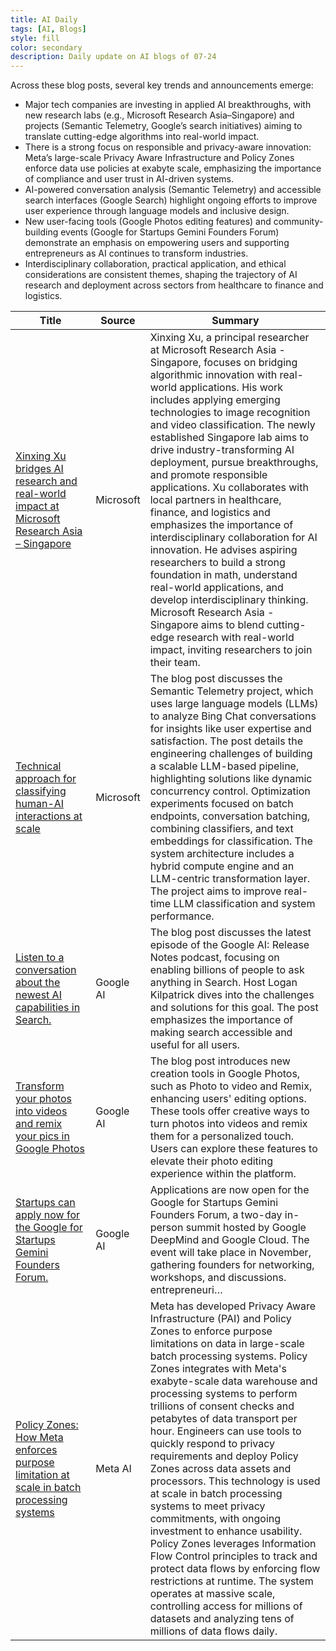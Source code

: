 ```yaml
---
title: AI Daily
tags: [AI, Blogs]
style: fill
color: secondary
description: Daily update on AI blogs of 07-24
---
```


Across these blog posts, several key trends and announcements emerge:

- Major tech companies are investing in applied AI breakthroughs, with new research labs (e.g., Microsoft Research Asia–Singapore) and projects (Semantic Telemetry, Google’s search initiatives) aiming to translate cutting-edge algorithms into real-world impact.
- There is a strong focus on responsible and privacy-aware innovation: Meta’s large-scale Privacy Aware Infrastructure and Policy Zones enforce data use policies at exabyte scale, emphasizing the importance of compliance and user trust in AI-driven systems.
- AI-powered conversation analysis (Semantic Telemetry) and accessible search interfaces (Google Search) highlight ongoing efforts to improve user experience through language models and inclusive design.
- New user-facing tools (Google Photos editing features) and community-building events (Google for Startups Gemini Founders Forum) demonstrate an emphasis on empowering users and supporting entrepreneurs as AI continues to transform industries.
- Interdisciplinary collaboration, practical application, and ethical considerations are consistent themes, shaping the trajectory of AI research and deployment across sectors from healthcare to finance and logistics.

| Title | Source | Summary |
|---|---|---|
| [Xinxing Xu bridges AI research and real-world impact at Microsoft Research Asia – Singapore](https://www.microsoft.com/en-us/research/blog/xinxing-xu-bridges-ai-research-and-real-world-impact-at-microsoft-research-asia-singapore/) | Microsoft | Xinxing Xu, a principal researcher at Microsoft Research Asia - Singapore, focuses on bridging algorithmic innovation with real-world applications. His work includes applying emerging technologies to image recognition and video classification. The newly established Singapore lab aims to drive industry-transforming AI deployment, pursue breakthroughs, and promote responsible applications. Xu collaborates with local partners in healthcare, finance, and logistics and emphasizes the importance of interdisciplinary collaboration for AI innovation. He advises aspiring researchers to build a strong foundation in math, understand real-world applications, and develop interdisciplinary thinking. Microsoft Research Asia - Singapore aims to blend cutting-edge research with real-world impact, inviting researchers to join their team. |
| [Technical approach for classifying human-AI interactions at scale](https://www.microsoft.com/en-us/research/blog/technical-approach-for-classifying-human-ai-interactions-at-scale/) | Microsoft | The blog post discusses the Semantic Telemetry project, which uses large language models (LLMs) to analyze Bing Chat conversations for insights like user expertise and satisfaction. The post details the engineering challenges of building a scalable LLM-based pipeline, highlighting solutions like dynamic concurrency control. Optimization experiments focused on batch endpoints, conversation batching, combining classifiers, and text embeddings for classification. The system architecture includes a hybrid compute engine and an LLM-centric transformation layer. The project aims to improve real-time LLM classification and system performance. |
| [Listen to a conversation about the newest AI capabilities in Search.](https://blog.google/products/search/release-notes-podcast-search/) | Google AI | The blog post discusses the latest episode of the Google AI: Release Notes podcast, focusing on enabling billions of people to ask anything in Search. Host Logan Kilpatrick dives into the challenges and solutions for this goal. The post emphasizes the importance of making search accessible and useful for all users. |
| [Transform your photos into videos and remix your pics in Google Photos](https://blog.google/products/photos/photo-to-video-remix-create-tab/) | Google AI | The blog post introduces new creation tools in Google Photos, such as Photo to video and Remix, enhancing users' editing options. These tools offer creative ways to turn photos into videos and remix them for a personalized touch. Users can explore these features to elevate their photo editing experience within the platform. |
| [Startups can apply now for the Google for Startups Gemini Founders Forum.](https://blog.google/outreach-initiatives/entrepreneurs/apply-google-for-startups-gemini-founders-fund/) | Google AI | Applications are now open for the Google for Startups Gemini Founders Forum, a two-day in-person summit hosted by Google DeepMind and Google Cloud. The event will take place in November, gathering founders for networking, workshops, and discussions. entrepreneuri… |
| [Policy Zones: How Meta enforces purpose limitation at scale in batch processing systems](https://engineering.fb.com/2025/07/23/security/policy-zones-meta-purpose-limitation-batch-processing-systems/) | Meta AI | Meta has developed Privacy Aware Infrastructure (PAI) and Policy Zones to enforce purpose limitations on data in large-scale batch processing systems. Policy Zones integrates with Meta's exabyte-scale data warehouse and processing systems to perform trillions of consent checks and petabytes of data transport per hour. Engineers can use tools to quickly respond to privacy requirements and deploy Policy Zones across data assets and processors. This technology is used at scale in batch processing systems to meet privacy commitments, with ongoing investment to enhance usability. Policy Zones leverages Information Flow Control principles to track and protect data flows by enforcing flow restrictions at runtime. The system operates at massive scale, controlling access for millions of datasets and analyzing tens of millions of data flows daily. |
